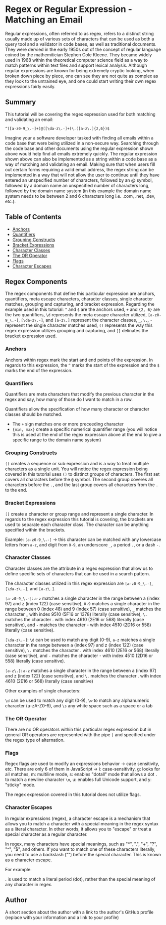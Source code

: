 # Regex or Regular Expression - Matching an Email

Regular expressions, often referred to as regex, refers to a distinct string usually made up of various sets of characters that can be used as both a query tool and a validator in code bases, as well as traditional documents. They were dervied in the early 1950s out of the concept of regular language coined by the mathemitician Stephen Cole Kleene. They became widely used in 1968 within the theoretical computer science field as a way to match patterns within text files and support lexical analysis. Although regular expressions are known for being extremely cryptic looking, when broken down piece by piece, one can see they are not quite as complex as they look to the untrained eye, and one could start writing their own regex expressions fairly easily.

## Summary

This tutorial will be covering the regex expression used for both matching and validating an email:

`^([a-z0-9_\.-]+)@([\da-z\.-]+)\.([a-z\.]{2,6})$`

Imagine your a software developer tasked with finding all emails within a code base that were being utilized in a non-secure way. Searching through the code base and other documents using the regular expression shown above would help find all emails extremely quickly. The regular expression shown above can also be implemented as a string within a code base as a way of matching and validating an email. Making sure that when users fill out certain forms requiring a valid email address, the regex string can be implemented in a way that will not allow the user to continue until they have entered an unspecified number of characters, followed by an @ symbol, followed by a domain name an unspecified number of characters long, followed by the domain name system (in this example the domain name system needs to be between 2 and 6 characters long i.e. .com, .net, .dev, etc.).

## Table of Contents

- [Anchors](#anchors)
- [Quantifiers](#quantifiers)
- [Grouping Constructs](#grouping-constructs)
- [Bracket Expressions](#bracket-expressions)
- [Character Classes](#character-classes)
- [The OR Operator](#the-or-operator)
- [Flags](#flags)
- [Character Escapes](#character-escapes)

## Regex Components

The regex components that define this particular expression are anchors, quantifiers, meta escape characters, character classes, single character matches, grouping and capturing, and bracket expression. Regarding the example used in this tutorial: `^` and `$` are the anchors used, `+` and `{2, 6}` are the two quantifiers, `\d` represents the meta escape character utilized, `[a-z0-9_\.-]`, `[\da-z\.-]`, and `[a-z\.]` represent the character classes, `_`, `\.`, `-` represent the single character matches used, `()` represents the way this regex expression utilizes grouping and capturing, and `[]` delinates the bracket expression used.

### Anchors

Anchors within regex mark the start and end points of the expression. In regards to this expression, the `^` marks the start of the expression and the `$` marks the end of the expression. 

### Quantifiers

Quantifiers are meta characters that modify the previous character in the regex and say, how many of those do I want to match in a row.

Quantifiers allow the specification of how many character or character classes should be matched.

- The `+` sign matches one or more preceeding character
- `{min, max}` create a specific numerical quantifier range (you will notice this is used at the end of the regex expression     above at the end to give a specific range to the domain name system)

### Grouping Constructs

`()` creates a sequence or sub expression and is a way to treat multiple characters as a single unit. You will notice the regex expression being covered in this tutorial uses `()` to distinct groups of characters. The first set covers all characters before the `@` symbol. The second group coveres all characters before the `.`, and the last group covers all characters from the `.` to the end.

### Bracket Expressions

`[]` create a character or group range and represent a single character. In regards to the regex expression this tutorial is covering, the brackets are used to separate each character class. The character can be anything specified within the brackets.

Example: `[a-z0-9_\.-]` -> this character can be matched with any lowercase letters from `a-z`, and digit from `0-9`, an underscore `_`, a period `.`, or a dash `-`. 

### Character Classes

Character classes are the attribute in a regex expression that allow us to define specific sets of characters that can be used in a search pattern.

The character classes utilized in this regex expression are `[a-z0-9_\.-]`, `[\da-z\.-]`, and `[a-z\.]`.

`[a-z0-9_\.-]`: `a-z` matches a single character in the range between a (index 97) and z (index 122) (case sensitive), `0-9` matches a single character in the range between 0 (index 48) and 9 (index 57) (case sensitive), `_` matches the character _ with index 9510 (5F16 or 1378) literally (case sensitive), `\.` matches the character . with index 4610 (2E16 or 568) literally (case sensitive), and `-` matches the character - with index 4510 (2D16 or 558) literally (case sensitive).

`[\da-z\.-]`: `\d` can be used to match any digit (0-9), `a-z` matches a single character in the range between a (index 97) and z (index 122) (case sensitive), `\.` matches the character . with index 4610 (2E16 or 568) literally (case sensitive), and `-` matches the character - with index 4510 (2D16 or 558) literally (case sensitive).

`[a-z\.]`: `a-z` matches a single character in the range between a (index 97) and z (index 122) (case sensitive), and `\.` matches the character . with index 4610 (2E16 or 568) literally (case sensitive)

Other examples of single characters:

`\d` can be used to match any digit (0-9), `\w` to match any alphanumeric character (a-zA-Z0-9), and `\s` any white space such as a space or a tab

### The OR Operator

There are no OR operators within this particular regex expression but in general OR operators are represented with the pipe `|` and specified under the regex type of alternation.

### Flags

Regex flags are used to modify an expressions behavior -> case sensitivity, etc. There are only 6 of them in JavaScript -> i: case-sensitivity, g: looks for all matches, m: multiline mode, s: enables "dotall" mode that allows a dot `.` to match a newline character `\n`, u: enables full Unicode support, and y: "sticky" mode. 

The regex expression covered in this tutorial does not utilize flags.

### Character Escapes

In regular expressions (regex), a character escape is a mechanism that allows you to match a character with a special meaning in the regex syntax as a literal character. In other words, it allows you to "escape" or treat a special character as a regular character.

In regex, many characters have special meanings, such as "*", ".", "+", "?", "^", "$", and others. If you want to match one of these characters literally, you need to use a backslash ("") before the special character. This is known as a character escape.

For example:

\. is used to match a literal period (dot), rather than the special meaning of any character in regex.

## Author

A short section about the author with a link to the author's GitHub profile (replace with your information and a link to your profile)
